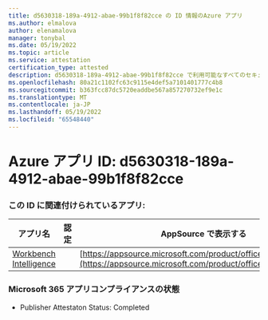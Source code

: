 ```yaml
---
title: d5630318-189a-4912-abae-99b1f8f82cce の ID 情報のAzure アプリ
ms.author: elmalova
author: elenamalova
manager: tonybal
ms.date: 05/19/2022
ms.topic: article
ms.service: attestation
certification_type: attested
description: d5630318-189a-4912-abae-99b1f8f82cce で利用可能なすべてのセキュリティとコンプライアンス情報。
ms.openlocfilehash: 80a21c1102fc63c9115e4def5a7101401777c4b8
ms.sourcegitcommit: b363fcc87dc5720eaddbe567a857270732ef9e1c
ms.translationtype: MT
ms.contentlocale: ja-JP
ms.lasthandoff: 05/19/2022
ms.locfileid: "65548440"
---
```

# <a name="azure-app-id-d5630318-189a-4912-abae-99b1f8f82cce"></a>Azure アプリ ID: d5630318-189a-4912-abae-99b1f8f82cce


### <a name="apps-associated-with-this-id"></a>この ID に関連付けられているアプリ:
| **アプリ名** | **認定** | **AppSource で表示する** |
|--------------|---------------|-----------------------|
| [Workbench Intelligence](../forward/WA200002705.md) |  | [https://appsource.microsoft.com/product/office/WA200002705](https://appsource.microsoft.com/product/office/WA200002705) |

### <a name="microsoft-365-app-compliance-status"></a>Microsoft 365 アプリコンプライアンスの状態
- Publisher Attestaton Status: Completed
